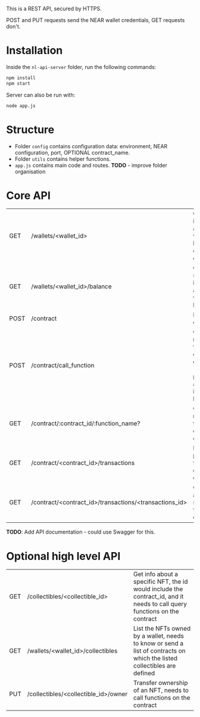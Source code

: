 This is a REST API, secured by HTTPS.

POST and PUT requests send the NEAR wallet credentials, GET requests don't.

# Installation

Inside the `nl-api-server` folder, run the following commands:

```bash
npm install
npm start
```

Server can also be run with:

```bash
node app.js
```

# Structure

- Folder `config` contains configuration data: environment, NEAR configuration, port, OPTIONAL contract_name.
- Folder `utils` contains helper functions.
- `app.js` contains main code and routes. **TODO** - improve folder organisation

# Core API

|      |                                                        |                                                                             |
| ---- | ------------------------------------------------------ | --------------------------------------------------------------------------- |
| GET  | /wallets/<wallet_id>                                   | Get basic info about a wallet (at least check if it exists)                 |
| GET  | /wallets/<wallet_id>/balance                           | Get specific info about a wallet: its balance                               |
| POST | /contract                                              | Deploy a contract                                                           |
| POST | /contract/call_function                                | Call a modifying function on a contract -- params are found in request body |
| GET  | /contract/:contract_id/:function_name?<args>           | Call a non modifying function on a contract                                 |
| GET  | /contract/<contract_id>/transactions                   | List previous function calls on a contract                                  |
| GET  | /contract/<contract_id>/transactions/<transactions_id> | Get info about a specific function call                                     |

**TODO**: Add API documentation - could use Swagger for this.

# Optional high level API

|     |                                      |                                                                                                                           |
| --- | ------------------------------------ | ------------------------------------------------------------------------------------------------------------------------- |
| GET | /collectibles/<collectible_id>       | Get info about a specific NFT, the id would include the contract_id, and it needs to call query functions on the contract |
| GET | /wallets/<wallet_id>/collectibles    | List the NFTs owned by a wallet, needs to know or send a list of contracts on which the listed collectibles are defined   |
| PUT | /collectibles/<collectible_id>/owner | Transfer ownership of an NFT, needs to call functions on the contract                                                     |

```

```
